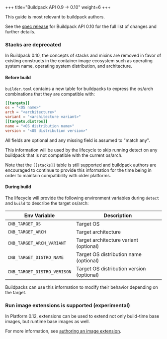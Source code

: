 +++
title="Buildpack API 0.9 -> 0.10"
weight=6
+++

<!--more-->

This guide is most relevant to buildpack authors.

See the [spec release](https://github.com/buildpacks/spec/releases/tag/buildpack%2Fv0.10) for Buildpack API 0.10 for the full list of changes and further details.

### Stacks are deprecated

In Buildpack 0.10, the concepts of stacks and mixins are removed
in favor of existing constructs in the container image ecosystem such as operating system name, operating system distribution, and architecture.

#### Before build

`builder.toml` contains a new table for buildpacks to express the os/arch combinations that they are compatible with:

```toml
[[targets]]
os = "<OS name>"
arch = "<architecture>"
variant = "<architecture variant>"
[[targets.distros]]
name = "<OS distribution name>"
version = "<OS distribution version>"
```

All fields are optional and any missing field is assumed to "match any".

This information will be used by the lifecycle to skip running detect on any buildpack that is not compatible with the current os/arch.

Note that the `[[stacks]]` table is still supported and buildpack authors are encouraged to continue to provide this information for the time being
in order to maintain compatibility with older platforms.

#### During build

The lifecycle will provide the following environment variables during `detect` and `build` to describe the target os/arch:

| Env Variable                | Description                               |
|-----------------------------|-------------------------------------------|
| `CNB_TARGET_OS`             | Target OS                                 |
| `CNB_TARGET_ARCH`           | Target architecture                       |
| `CNB_TARGET_ARCH_VARIANT`   | Target architecture variant (optional)    |
| `CNB_TARGET_DISTRO_NAME`    | Target OS distribution name (optional)    |
| `CNB_TARGET_DISTRO_VERISON` | Target OS distribution version (optional) |

Buildpacks can use this information to modify their behavior depending on the target.

### Run image extensions is supported (experimental)

In Platform 0.12, extensions can be used to extend not only build-time base images, but runtime base images as well.

For more information, see [authoring an image extension](/docs/extension-guide/create-extension).
